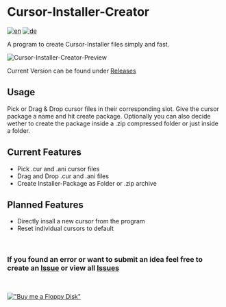 # Cursor-Installer-Creator

[![en](https://img.shields.io/badge/lang-en-red.svg)](https://github.com/Der-Floh/Cursor-Installer-Creator/blob/master/README.md)
[![de](https://img.shields.io/badge/lang-de-green.svg)](https://github.com/Der-Floh/Cursor-Installer-Creator/blob/master/README.de.md)

A program to create Cursor-Installer files simply and fast.

![Cursor-Installer-Creator-Preview](https://github.com/Der-Floh/Cursor-Installer-Creator/assets/65826571/9fae892f-b22c-41b7-9804-3584452b6cf4)

Current Version can be found under [Releases](https://github.com/Der-Floh/Cursor-Installer-Creator/releases)

## Usage

Pick or Drag & Drop cursor files in their corresponding slot. Give the cursor package a name and hit create package. Optionally you can also decide wether to create the package inside a .zip compressed folder or just inside a folder.

## Current Features

- Pick .cur and .ani cursor files
- Drag and Drop .cur and .ani files
- Create Installer-Package as Folder or .zip archive

## Planned Features

- Directly insall a new cursor from the program
- Reset individual cursors to default

&nbsp;

### If you found an error or want to submit an idea feel free to create an [Issue](https://github.com/Der-Floh/Cursor-Installer-Creator/issues/new) or view all [Issues](https://github.com/Der-Floh/Cursor-Installer-Creator/issues)

&nbsp;

[!["Buy me a Floppy Disk"](https://www.buymeacoffee.com/assets/img/custom_images/orange_img.png)](https://www.buymeacoffee.com/der_floh)
